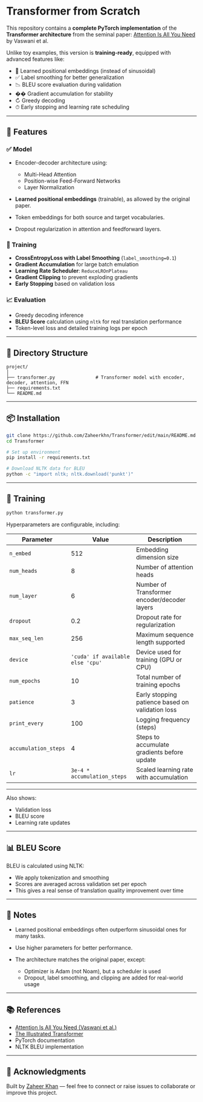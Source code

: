 # Transformer from Scratch 

This repository contains a **complete PyTorch implementation** of the **Transformer architecture** from the seminal paper:
[Attention Is All You Need](https://arxiv.org/abs/1706.03762) by Vaswani et al.

Unlike toy examples, this version is **training-ready**, equipped with advanced features like:

* 🧠 Learned positional embeddings (instead of sinusoidal)
* ✅ Label smoothing for better generalization
* 📉 BLEU score evaluation during validation
* �� Gradient accumulation for stability
* ↻ Greedy decoding
* ⏱ Early stopping and learning rate scheduling

---

## 🚀 Features

### ✅ Model

* Encoder-decoder architecture using:

  * Multi-Head Attention
  * Position-wise Feed-Forward Networks
  * Layer Normalization
* **Learned positional embeddings** (trainable), as allowed by the original paper.
* Token embeddings for both source and target vocabularies.
* Dropout regularization in attention and feedforward layers.

### 💠 Training

* **CrossEntropyLoss with Label Smoothing** (`label_smoothing=0.1`)
* **Gradient Accumulation** for large batch emulation
* **Learning Rate Scheduler**: `ReduceLROnPlateau`
* **Gradient Clipping** to prevent exploding gradients
* **Early Stopping** based on validation loss

### 📈 Evaluation

* Greedy decoding inference
* **BLEU Score** calculation using `nltk` for real translation performance
* Token-level loss and detailed training logs per epoch

---

## 🧩 Directory Structure

```
project/
│
├── transformer.py               # Transformer model with encoder, decoder, attention, FFN        
├── requirements.txt
└── README.md
```

---

## 📦 Installation

```bash
git clone https://github.com/Zaheerkhn/Transformer/edit/main/README.md
cd Transformer

# Set up environment
pip install -r requirements.txt

# Download NLTK data for BLEU
python -c "import nltk; nltk.download('punkt')"
```

---

## 🧪 Training

```bash
python transformer.py
```

Hyperparameters are configurable, including:

| Parameter           | Value                            | Description                                         |
| ------------------- | -------------------------------- | --------------------------------------------------- |
| `n_embed`           | 512                              | Embedding dimension size                           |
| `num_heads`         | 8                                | Number of attention heads                          |
| `num_layer`         | 6                                | Number of Transformer encoder/decoder layers       |
| `dropout`           | 0.2                              | Dropout rate for regularization                    |
| `max_seq_len`       | 256                              | Maximum sequence length supported                  |
| `device`            | `'cuda' if available else 'cpu'` | Device used for training (GPU or CPU)              |
| `num_epochs`        | 10                               | Total number of training epochs                    |
| `patience`          | 3                                | Early stopping patience based on validation loss   |
| `print_every`       | 100                              | Logging frequency (steps)                          |
| `accumulation_steps`| 4                                | Steps to accumulate gradients before update        |
| `lr`                | `3e-4 * accumulation_steps`      | Scaled learning rate with accumulation             |


---

Also shows:

* Validation loss
* BLEU score
* Learning rate updates

---

## 📊 BLEU Score

BLEU is calculated using NLTK:

* We apply tokenization and smoothing
* Scores are averaged across validation set per epoch
* This gives a real sense of translation quality improvement over time

---

## 🧠 Notes

* Learned positional embeddings often outperform sinusoidal ones for many tasks.
* Use higher parameters for better performance.
* The architecture matches the original paper, except:

  * Optimizer is Adam (not Noam), but a scheduler is used
  * Dropout, label smoothing, and clipping are added for real-world usage

---

## 📚 References

* [Attention Is All You Need (Vaswani et al.)](https://arxiv.org/abs/1706.03762)
* [The Illustrated Transformer](https://jalammar.github.io/illustrated-transformer/)
* PyTorch documentation
* NLTK BLEU implementation


---

## 🙌 Acknowledgments

Built by [Zaheer Khan](https://github.com/Zaheerkhn) — feel free to connect or raise issues to collaborate or improve this project.
